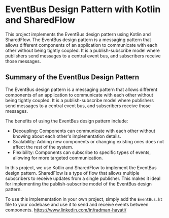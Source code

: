 # EventBus Design Pattern with Kotlin and SharedFlow

This project implements the EventBus design pattern using Kotlin and SharedFlow. The EventBus design pattern is a messaging pattern that allows different components of an application to communicate with each other without being tightly coupled. It is a publish-subscribe model where publishers send messages to a central event bus, and subscribers receive those messages.

## Summary of the EventBus Design Pattern

The EventBus design pattern is a messaging pattern that allows different components of an application to communicate with each other without being tightly coupled. It is a publish-subscribe model where publishers send messages to a central event bus, and subscribers receive those messages.

The benefits of using the EventBus design pattern include:

- Decoupling: Components can communicate with each other without knowing about each other's implementation details.
- Scalability: Adding new components or changing existing ones does not affect the rest of the system.
- Flexibility: Components can subscribe to specific types of events, allowing for more targeted communication.

In this project, we use Kotlin and SharedFlow to implement the EventBus design pattern. SharedFlow is a type of flow that allows multiple subscribers to receive updates from a single publisher. This makes it ideal for implementing the publish-subscribe model of the EventBus design pattern.

To use this implementation in your own project, simply add the `EventBus.kt` file to your codebase and use it to send and receive events between components.
https://www.linkedin.com/in/radman-hayati/
